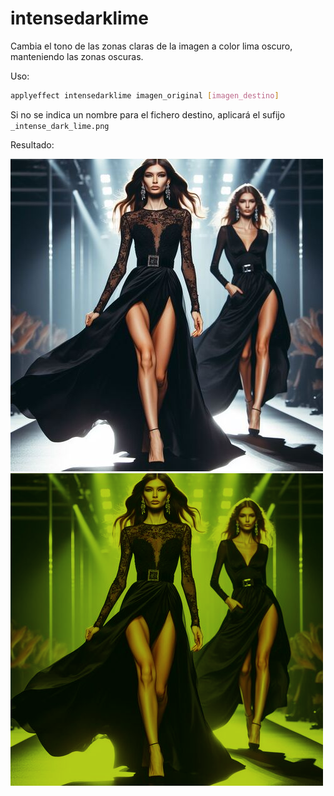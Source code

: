 # intensedarklime

Cambia el tono de las zonas claras de la imagen a color lima oscuro, manteniendo las zonas oscuras.

Uso:

``` sh
applyeffect intensedarklime imagen_original [imagen_destino]
```

Si no se indica un nombre para el fichero destino, aplicará el sufijo `_intense_dark_lime.png`

Resultado:

![imagen original](../../images/image.jpg)
![intensedarklime](../../images/image_intense_dark_lime.png)
